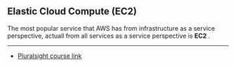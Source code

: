 ## Elastic Cloud Compute (EC2)

The most popular service that AWS has from infrastructure as a service perspective, actuall from all services as a service perspective is __EC2__ .

---
* [Pluralsight course link](https://app.pluralsight.com/player?course=aws-certified-solutions-architect-associate&author=elias-khnaser&name=aws-certified-solutions-architect-associate-m5&clip=0&mode=live&start=7.213843&noteid=eb7c2a54-b31d-46bd-86bc-7524fbbced38)